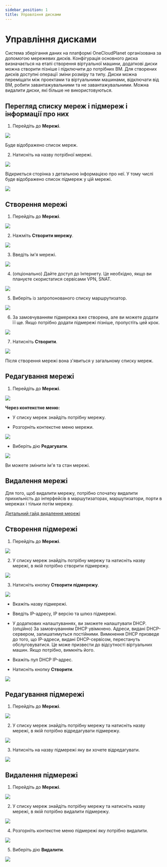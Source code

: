 ```yaml
---
sidebar_position: 1
title: Управління дисками
---
```


# Управління дисками

Система зберігання даних на платформі OneCloudPlanet організована за допомогою мережевих дисків. Конфігурація основного диска визначається на етапі створення віртуальної машини, додаткові диски можна створити пізніше і підключити до потрібних ВМ. Для створених дисків доступні операції зміни розміру та типу. Диски можна переміщати між проектами та віртуальними машинами, відключати від ВМ, робити завантажувальними та не завантажувальними. Можна видалити диски, які більше не використовуються.

## Перегляд списку мереж і підмереж і інформації про них

1. Перейдіть до **Мережі**.

![](../img/i-net1-ua.svg)

Буде відображено список мереж.

2. Натисніть на назву потрібної мережі.

![](../img/i-net2-ua.svg)

Відкриється сторінка з детальною інформацією про неї. У тому числі буде відображено список підмереж у цій мережі.

![](../img/i-net3-ua.svg)

## Створення мережі

1. Перейдіть до **Мережі**.

![](../img/i-net1-ua.svg)

2. Нажміть **Створити мережу**.

![](../img/i-net4-ua.svg)

3. Введіть ім'я мережі.

![](../img/i-net5-ua.svg)

4. (опціонально) Дайте доступ до Інтернету. Це необхідно, якщо ви плануєте скористатися сервісами VPN, SNAT.

![](../img/i-net6-ua.svg)

5. Виберіть із запропонованого списку маршрутизатор.

![](../img/i-net7-ua.svg)

6. За замовчуванням підмережа вже створена, але ви можете додати її ще. Якщо потрібно додати підмережі пізніше, пропустіть цей крок.

![](../img/i-net8-ua.svg)

7. Натисніть **Створити**.

![](../img/i-net9-ua.svg)

Після створення мережі вона з'явиться у загальному списку мереж.

## Редагування мережі

1. Перейдіть до **Мережі**.

![](../img/i-net1-ua.svg)

**Через контекстне меню:**

- У списку мереж знайдіть потрібну мережу.

- Розгорніть контекстне меню мережи.

![](../img/i-net10-ua.svg)

- Виберіть дію **Редагувати**.

![](../img/i-net11-ua.svg)

Ви можете змінити ім'я та стан мережі.

## Видалення мережі

Для того, щоб видалити мережу, потрібно спочатку видалити прихильність до інтерфейсів в маршутизаторах, маршутизатори, порти в мережах і тільки потім мережу.

[Детальний гайд видалення мережі](/control-panel/cloud-platform/networks/delete-network)

## Створення підмережі

1. Перейдіть до **Мережі**.

![](../img/i-net1-ua.svg)

2. У списку мереж знайдіть потрібну мережу та натисніть назву мережі, в якій потрібно створити підмережу.

![](../img/i-net27-ua.svg)

3. Натисніть кнопку **Створити підмережу**.

![](../img/i-net26-ua.svg)

- Вкажіть назву підмережі.

- Введіть IP-адресу, IP версію та шлюз підмережі.

- У додаткових налаштуваннях, ви зможете налаштувати DHCP. (опційно) За замовчуванням DHCP увімкнено. Адреси, видані DHCP-сервером, залишатимуться постійними. Вимкнення DHCP призведе до того, що IP-адреси, видані DHCP-сервісом, перестануть обслуговуватися. Це може призвести до відсутності віртуальних машин. Якщо потрібно, вимкніть його.

- Вкажіть пул DHCP IP-адрес.

- Натисніть кнопку **Створити**.

![](../img/i-net28-ua.svg)

## Редагування підмережі

1. Перейдіть до **Мережі**.

![](../img/i-net1-ua.svg)

2. У списку мереж знайдіть потрібну мережу та натисніть назву мережі, в якій потрібно відредагувати підмережу.

![](../img/i-net27-ua.svg)

3. Натисніть на назву підмережі яку ви хочете відредагувати.

![](../img/i-net25-ua.svg)

## Видалення підмережі

1. Перейдіть до **Мережі**.

![](../img/i-net1-ua.svg)

2. У списку мереж знайдіть потрібну мережу та натисніть назву мережі, в якій потрібно видалити підмережу.

![](../img/i-net27-ua.svg)

4. Розгорніть контекстне меню підмережі яку потрібно видалити.

![](../img/i-net29-ua.svg)

5. Виберіть дію **Видалити**.

![](../img/i-net30-ua.svg)